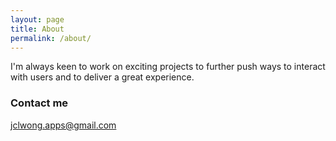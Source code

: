 ```yaml
---
layout: page
title: About
permalink: /about/
---
```


I'm always keen to work on exciting projects to further push ways to interact with users and to deliver a great experience.

### Contact me

[jclwong.apps@gmail.com](mailto:jclwong.apps@gmail.com)
